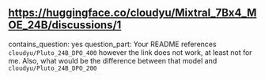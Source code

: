 ## https://huggingface.co/cloudyu/Mixtral_7Bx4_MOE_24B/discussions/1

contains_question: yes
question_part: Your README references `cloudyu/Pluto_24B_DPO_400` however the link does not work, at least not for me. Also, what would be the difference between that model and `cloudyu/Pluto_24B_DPO_200`